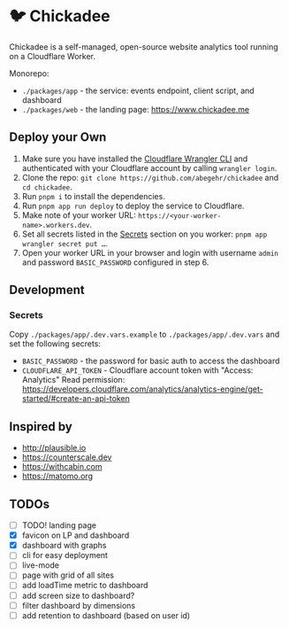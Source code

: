 # 🐦 Chickadee

Chickadee is a self-managed, open-source website analytics tool running on a Cloudflare Worker.

Monorepo:

- `./packages/app` - the service: events endpoint, client script, and dashboard
- `./packages/web` - the landing page: <https://www.chickadee.me>

## Deploy your Own

1. Make sure you have installed the [Cloudflare Wrangler CLI](https://developers.cloudflare.com/workers/wrangler/install-and-update/) and authenticated with your Cloudflare account by calling `wrangler login`.
2. Clone the repo: `git clone https://github.com/abegehr/chickadee` and `cd chickadee`.
3. Run `pnpm i` to install the dependencies.
4. Run `pnpm app run deploy` to deploy the service to Cloudflare.
5. Make note of your worker URL: `https://<your-worker-name>.workers.dev`.
6. Set all secrets listed in the [Secrets](#secrets) section on you worker: `pnpm app wrangler secret put …`.
7. Open your worker URL in your browser and login with username `admin` and password `BASIC_PASSWORD` configured in step 6.

<!-- TODO add cli for easier deployment -->

## Development

### Secrets

Copy `./packages/app/.dev.vars.example` to `./packages/app/.dev.vars` and set the following secrets:

- `BASIC_PASSWORD` - the password for basic auth to access the dashboard
- `CLOUDFLARE_API_TOKEN` - Cloudflare account token with "Access: Analytics" Read permission: <https://developers.cloudflare.com/analytics/analytics-engine/get-started/#create-an-api-token>

## Inspired by

- <http://plausible.io>
- <https://counterscale.dev>
- <https://withcabin.com>
- <https://matomo.org>

## TODOs

- [ ] TODO! landing page
- [x] favicon on LP and dashboard
- [x] dashboard with graphs
- [ ] cli for easy deployment
- [ ] live-mode
- [ ] page with grid of all sites
- [ ] add loadTime metric to dashboard
- [ ] add screen size to dashboard?
- [ ] filter dashboard by dimensions
- [ ] add retention to dashboard (based on user id)

